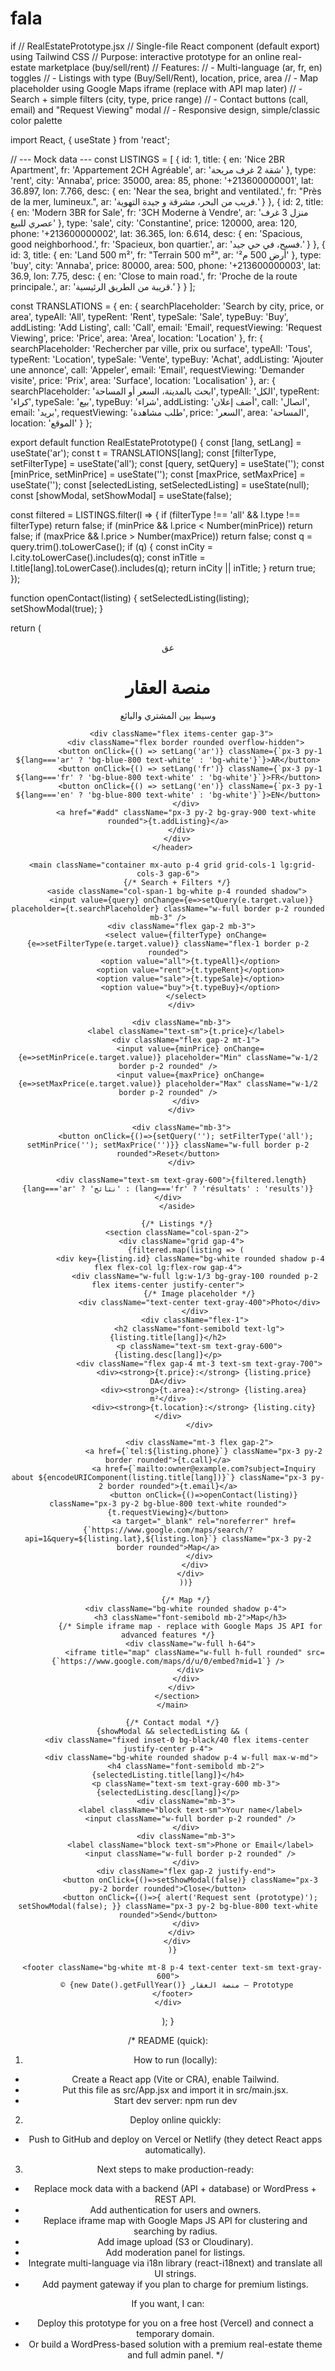 # fala
if
// RealEstatePrototype.jsx
// Single-file React component (default export) using Tailwind CSS
// Purpose: interactive prototype for an online real-estate marketplace (buy/sell/rent)
// Features:
// - Multi-language (ar, fr, en) toggles
// - Listings with type (Buy/Sell/Rent), location, price, area
// - Map placeholder using Google Maps iframe (replace with API map later)
// - Search + simple filters (city, type, price range)
// - Contact buttons (call, email) and "Request Viewing" modal
// - Responsive design, simple/classic color palette

import React, { useState } from 'react';

// --- Mock data ---
const LISTINGS = [
  {
    id: 1,
    title: { en: 'Nice 2BR Apartment', fr: 'Appartement 2CH Agréable', ar: 'شقة 2 غرف مريحة' },
    type: 'rent',
    city: 'Annaba',
    price: 35000,
    area: 85,
    phone: '+213600000001',
    lat: 36.897, lon: 7.766,
    desc: { en: 'Near the sea, bright and ventilated.', fr: "Près de la mer, lumineux.", ar: 'قريب من البحر، مشرقة و جيدة التهوية.' }
  },
  {
    id: 2,
    title: { en: 'Modern 3BR for Sale', fr: '3CH Moderne à Vendre', ar: 'منزل 3 غرف عصري للبيع' },
    type: 'sale',
    city: 'Constantine',
    price: 120000,
    area: 120,
    phone: '+213600000002',
    lat: 36.365, lon: 6.614,
    desc: { en: 'Spacious, good neighborhood.', fr: 'Spacieux, bon quartier.', ar: 'فسيح، في حي جيد.' }
  },
  {
    id: 3,
    title: { en: 'Land 500 m²', fr: "Terrain 500 m²", ar: 'أرض 500 م²' },
    type: 'buy',
    city: 'Annaba',
    price: 80000,
    area: 500,
    phone: '+213600000003',
    lat: 36.9, lon: 7.75,
    desc: { en: 'Close to main road.', fr: 'Proche de la route principale.', ar: 'قريبة من الطريق الرئيسية.' }
  }
];

const TRANSLATIONS = {
  en: {
    searchPlaceholder: 'Search by city, price, or area',
    typeAll: 'All',
    typeRent: 'Rent',
    typeSale: 'Sale',
    typeBuy: 'Buy',
    addListing: 'Add Listing',
    call: 'Call',
    email: 'Email',
    requestViewing: 'Request Viewing',
    price: 'Price',
    area: 'Area',
    location: 'Location'
  },
  fr: {
    searchPlaceholder: 'Rechercher par ville, prix ou surface',
    typeAll: 'Tous',
    typeRent: 'Location',
    typeSale: 'Vente',
    typeBuy: 'Achat',
    addListing: 'Ajouter une annonce',
    call: 'Appeler',
    email: 'Email',
    requestViewing: 'Demander visite',
    price: 'Prix',
    area: 'Surface',
    location: 'Localisation'
  },
  ar: {
    searchPlaceholder: 'ابحث بالمدينة، السعر أو المساحة',
    typeAll: 'الكل',
    typeRent: 'كراء',
    typeSale: 'بيع',
    typeBuy: 'شراء',
    addListing: 'أضف إعلان',
    call: 'اتصال',
    email: 'بريد',
    requestViewing: 'طلب مشاهدة',
    price: 'السعر',
    area: 'المساحة',
    location: 'الموقع'
  }
};

export default function RealEstatePrototype() {
  const [lang, setLang] = useState('ar');
  const t = TRANSLATIONS[lang];
  const [filterType, setFilterType] = useState('all');
  const [query, setQuery] = useState('');
  const [minPrice, setMinPrice] = useState('');
  const [maxPrice, setMaxPrice] = useState('');
  const [selectedListing, setSelectedListing] = useState(null);
  const [showModal, setShowModal] = useState(false);

  const filtered = LISTINGS.filter(l => {
    if (filterType !== 'all' && l.type !== filterType) return false;
    if (minPrice && l.price < Number(minPrice)) return false;
    if (maxPrice && l.price > Number(maxPrice)) return false;
    const q = query.trim().toLowerCase();
    if (q) {
      const inCity = l.city.toLowerCase().includes(q);
      const inTitle = l.title[lang].toLowerCase().includes(q);
      return inCity || inTitle;
    }
    return true;
  });

  function openContact(listing) {
    setSelectedListing(listing);
    setShowModal(true);
  }

  return (
    <div className="min-h-screen bg-gray-50 text-gray-800">
      <header className="bg-white shadow p-4">
        <div className="container mx-auto flex items-center justify-between">
          <div className="flex items-center gap-3">
            <div className="w-10 h-10 rounded-full bg-blue-800 flex items-center justify-center text-white font-bold">عق</div>
            <div>
              <h1 className="font-semibold text-lg">منصة العقار</h1>
              <p className="text-sm text-gray-500">وسيط بين المشتري والبائع</p>
            </div>
          </div>

          <div className="flex items-center gap-3">
            <div className="flex border rounded overflow-hidden">
              <button onClick={() => setLang('ar')} className={`px-3 py-1 ${lang==='ar' ? 'bg-blue-800 text-white' : 'bg-white'}`}>AR</button>
              <button onClick={() => setLang('fr')} className={`px-3 py-1 ${lang==='fr' ? 'bg-blue-800 text-white' : 'bg-white'}`}>FR</button>
              <button onClick={() => setLang('en')} className={`px-3 py-1 ${lang==='en' ? 'bg-blue-800 text-white' : 'bg-white'}`}>EN</button>
            </div>
            <a href="#add" className="px-3 py-2 bg-gray-900 text-white rounded">{t.addListing}</a>
          </div>
        </div>
      </header>

      <main className="container mx-auto p-4 grid grid-cols-1 lg:grid-cols-3 gap-6">
        {/* Search + Filters */}
        <aside className="col-span-1 bg-white p-4 rounded shadow">
          <input value={query} onChange={e=>setQuery(e.target.value)} placeholder={t.searchPlaceholder} className="w-full border p-2 rounded mb-3" />
          <div className="flex gap-2 mb-3">
            <select value={filterType} onChange={e=>setFilterType(e.target.value)} className="flex-1 border p-2 rounded">
              <option value="all">{t.typeAll}</option>
              <option value="rent">{t.typeRent}</option>
              <option value="sale">{t.typeSale}</option>
              <option value="buy">{t.typeBuy}</option>
            </select>
          </div>

          <div className="mb-3">
            <label className="text-sm">{t.price}</label>
            <div className="flex gap-2 mt-1">
              <input value={minPrice} onChange={e=>setMinPrice(e.target.value)} placeholder="Min" className="w-1/2 border p-2 rounded" />
              <input value={maxPrice} onChange={e=>setMaxPrice(e.target.value)} placeholder="Max" className="w-1/2 border p-2 rounded" />
            </div>
          </div>

          <div className="mb-3">
            <button onClick={()=>{setQuery(''); setFilterType('all'); setMinPrice(''); setMaxPrice('')}} className="w-full border p-2 rounded">Reset</button>
          </div>

          <div className="text-sm text-gray-600">{filtered.length} {lang==='ar' ? 'نتائج' : (lang==='fr' ? 'résultats' : 'results')}</div>
        </aside>

        {/* Listings */}
        <section className="col-span-2">
          <div className="grid gap-4">
            {filtered.map(listing => (
              <div key={listing.id} className="bg-white rounded shadow p-4 flex flex-col lg:flex-row gap-4">
                <div className="w-full lg:w-1/3 bg-gray-100 rounded p-2 flex items-center justify-center">
                  {/* Image placeholder */}
                  <div className="text-center text-gray-400">Photo</div>
                </div>
                <div className="flex-1">
                  <h2 className="font-semibold text-lg">{listing.title[lang]}</h2>
                  <p className="text-sm text-gray-600">{listing.desc[lang]}</p>
                  <div className="flex gap-4 mt-3 text-sm text-gray-700">
                    <div><strong>{t.price}:</strong> {listing.price} DA</div>
                    <div><strong>{t.area}:</strong> {listing.area} m²</div>
                    <div><strong>{t.location}:</strong> {listing.city}</div>
                  </div>

                  <div className="mt-3 flex gap-2">
                    <a href={`tel:${listing.phone}`} className="px-3 py-2 border rounded">{t.call}</a>
                    <a href={`mailto:owner@example.com?subject=Inquiry about ${encodeURIComponent(listing.title[lang])}`} className="px-3 py-2 border rounded">{t.email}</a>
                    <button onClick={()=>openContact(listing)} className="px-3 py-2 bg-blue-800 text-white rounded">{t.requestViewing}</button>
                    <a target="_blank" rel="noreferrer" href={`https://www.google.com/maps/search/?api=1&query=${listing.lat},${listing.lon}`} className="px-3 py-2 border rounded">Map</a>
                  </div>
                </div>
              </div>
            ))}

            {/* Map */}
            <div className="bg-white rounded shadow p-4">
              <h3 className="font-semibold mb-2">Map</h3>
              {/* Simple iframe map - replace with Google Maps JS API for advanced features */}
              <div className="w-full h-64">
                <iframe title="map" className="w-full h-full rounded" src={`https://www.google.com/maps/d/u/0/embed?mid=1`} />
              </div>
            </div>
          </div>
        </section>
      </main>

      {/* Contact modal */}
      {showModal && selectedListing && (
        <div className="fixed inset-0 bg-black/40 flex items-center justify-center p-4">
          <div className="bg-white rounded shadow p-4 w-full max-w-md">
            <h4 className="font-semibold mb-2">{selectedListing.title[lang]}</h4>
            <p className="text-sm text-gray-600 mb-3">{selectedListing.desc[lang]}</p>
            <div className="mb-3">
              <label className="block text-sm">Your name</label>
              <input className="w-full border p-2 rounded" />
            </div>
            <div className="mb-3">
              <label className="block text-sm">Phone or Email</label>
              <input className="w-full border p-2 rounded" />
            </div>
            <div className="flex gap-2 justify-end">
              <button onClick={()=>setShowModal(false)} className="px-3 py-2 border rounded">Close</button>
              <button onClick={()=>{ alert('Request sent (prototype)'); setShowModal(false); }} className="px-3 py-2 bg-blue-800 text-white rounded">Send</button>
            </div>
          </div>
        </div>
      )}

      <footer className="bg-white mt-8 p-4 text-center text-sm text-gray-600">
        © {new Date().getFullYear()} منصة العقار — Prototype
      </footer>
    </div>
  );
}

/*
README (quick):

1) How to run (locally):
- Create a React app (Vite or CRA), enable Tailwind.
- Put this file as src/App.jsx and import it in src/main.jsx.
- Start dev server: npm run dev

2) Deploy online quickly:
- Push to GitHub and deploy on Vercel or Netlify (they detect React apps automatically).

3) Next steps to make production-ready:
- Replace mock data with a backend (API + database) or WordPress + REST API.
- Add authentication for users and owners.
- Replace iframe map with Google Maps JS API for clustering and searching by radius.
- Add image upload (S3 or Cloudinary).
- Add moderation panel for listings.
- Integrate multi-language via i18n library (react-i18next) and translate all UI strings.
- Add payment gateway if you plan to charge for premium listings.

If you want, I can:
- Deploy this prototype for you on a free host (Vercel) and connect a temporary domain.
- Or build a WordPress-based solution with a premium real-estate theme and full admin panel.
*/
